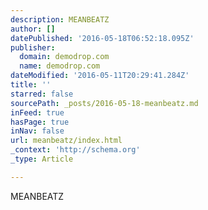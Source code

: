 ```yaml
---
description: MEANBEATZ
author: []
datePublished: '2016-05-18T06:52:18.095Z'
publisher:
  domain: demodrop.com
  name: demodrop.com
dateModified: '2016-05-11T20:29:41.284Z'
title: ''
starred: false
sourcePath: _posts/2016-05-18-meanbeatz.md
inFeed: true
hasPage: true
inNav: false
url: meanbeatz/index.html
_context: 'http://schema.org'
_type: Article

---
```

MEANBEATZ